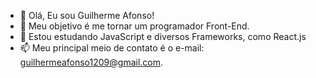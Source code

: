 - 👋 Olá, Eu sou Guilherme Afonso!
- 👀 Meu objetivo é me tornar um programador Front-End.
- 🌱 Estou estudando JavaScript e diversos Frameworks, como React.js
- 📫 Meu principal meio de contato é o e-mail: guilhermeafonso1209@gmail.com.


